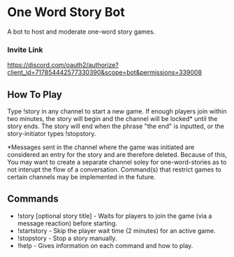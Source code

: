 # One Word Story Bot

A bot to host and moderate one-word story games.

### Invite Link
https://discord.com/oauth2/authorize?client_id=717854442577330390&scope=bot&permissions=339008

## How To Play

Type !story in any channel to start a new game. If enough players join within two minutes, the
story will begin and the channel will be locked* until the story ends. The story will end when
the phrase "the end" is inputted, or the story-initiator types !stopstory.

*Messages sent in the channel where the game was initiated are considered an entry for the
story and are therefore deleted. Because of this, You may want to create a separate
channel soley for one-word-stories as to not interupt the flow of a conversation. Command(s)
that restrict games to certain channels may be implemented in the future.

## Commands
* !story [optional story title] - Waits for players to join the game (via a message reaction) before starting.
* !startstory - Skip the player wait time (2 minutes) for an active game.
* !stopstory - Stop a story manually.
* !help - Gives information on each command and how to play.